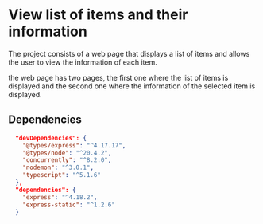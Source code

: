 # View list of items and their information

The project consists of a web page that displays a list of items and allows the user to view the information of each item.

the web page has two pages, the first one where the list of items is displayed and the second one where the information of the selected item is displayed.

## Dependencies

```JSON 
  "devDependencies": {
    "@types/express": "^4.17.17",
    "@types/node": "^20.4.2",
    "concurrently": "^8.2.0",
    "nodemon": "^3.0.1",
    "typescript": "^5.1.6"
  },
  "dependencies": {
    "express": "^4.18.2",
    "express-static": "^1.2.6"
  }
```